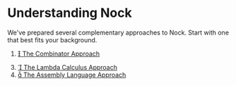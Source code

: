 # Understanding Nock

We've prepared several complementary approaches to Nock.  Start with one that best fits your background.

1. [ The Combinator Approach](../understanding/combinator-approach.ipynb)
<!-- 2. [ The Turing Machine Approach](../understanding/turing-machine-approach.ipynb) -->
3. [ The Lambda Calculus Approach](../understanding/lambda-approach.ipynb)
4. [ The Assembly Language Approach](../understanding/assembly-language-approach.ipynb)
<!-- 5. [ The Cellular Automaton Approach](../understanding/cellular-automaton-approach.ipynb) -->
<!-- 5. [ The Alchemy Approach](../understanding/alchemy-approach.ipynb) -->
